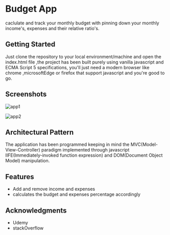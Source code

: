 # Budget App

caclulate and track your monthly budget with pinning down your monthly income's, expenses and their relative ratio's.

## Getting Started

Just clone the repository to your local environment/machine and open the index.html file ,the project has been built purely using vanilla javascript and ECMA Script 5 specifications, you'll just need a modern browser like chrome ,microsoftEdge or firefox that support javascript and you're good to go.


## Screenshots

![app1](https://user-images.githubusercontent.com/17953528/45271077-a4b7d900-b4c1-11e8-8ea7-00f74efb0f12.png)

![app2](https://user-images.githubusercontent.com/17953528/45271081-b39e8b80-b4c1-11e8-8eeb-27521b25cab2.png)

## Architectural Pattern

The application has been programmed keeping in mind the MVC(Model-View-Controller) paradigm implemented through javascript IIFE(Immediately-invoked function expression) and DOM(Document Object Model) manipulation. 

## Features

* Add and remove income and expenses
* calculates the budget and expenses percentage accordingly


## Acknowledgments

* Udemy
* stackOverflow
